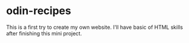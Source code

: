 # odin-recipes
This is a first try to create my own website. I'll have basic of HTML skills after finishing this mini project.